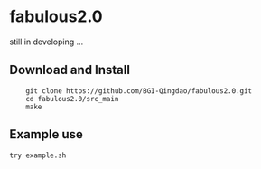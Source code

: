 # fabulous2.0

still in developing ... 

## Download and Install

```
    git clone https://github.com/BGI-Qingdao/fabulous2.0.git
    cd fabulous2.0/src_main
    make
```

## Example use 

    try example.sh

